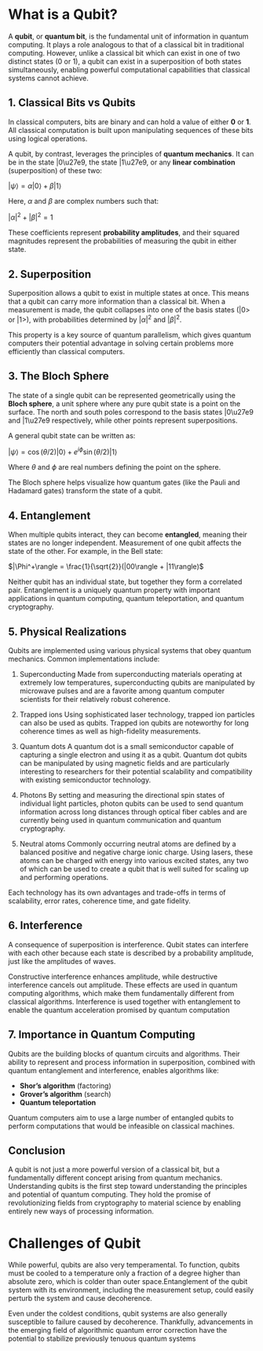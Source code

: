 # What is a Qubit?

A **qubit**, or **quantum bit**, is the fundamental unit of information in quantum computing. It plays a role analogous to that of a classical bit in traditional computing. However, unlike a classical bit which can exist in one of two distinct states (0 or 1), a qubit can exist in a superposition of both states simultaneously, enabling powerful computational capabilities that classical systems cannot achieve.

## 1. Classical Bits vs Qubits

In classical computers, bits are binary and can hold a value of either **0** or **1**. All classical computation is built upon manipulating sequences of these bits using logical operations.

A qubit, by contrast, leverages the principles of **quantum mechanics**. It can be in the state |0\u27e9, the state |1\u27e9, or any **linear combination** (superposition) of these two:

$|ψ\rangle = \alpha|0\rangle + \beta|1\rangle$

Here, $\alpha$ and $\beta$ are complex numbers such that:

$|\alpha|^2 + |\beta|^2 = 1$

These coefficients represent **probability amplitudes**, and their squared magnitudes represent the probabilities of measuring the qubit in either state.

## 2. Superposition

Superposition allows a qubit to exist in multiple states at once. This means that a qubit can carry more information than a classical bit. When a measurement is made, the qubit collapses into one of the basis states (|0> or |1>), with probabilities determined by $|\alpha|^2$ and $|\beta|^2$.

This property is a key source of quantum parallelism, which gives quantum computers their potential advantage in solving certain problems more efficiently than classical computers.

## 3. The Bloch Sphere

The state of a single qubit can be represented geometrically using the **Bloch sphere**, a unit sphere where any pure qubit state is a point on the surface. The north and south poles correspond to the basis states |0\u27e9 and |1\u27e9 respectively, while other points represent superpositions.

A general qubit state can be written as:

$|ψ\rangle = \cos(\theta/2)|0\rangle + e^{i\phi}\sin(\theta/2)|1\rangle$

Where $\theta$ and $\phi$ are real numbers defining the point on the sphere.

The Bloch sphere helps visualize how quantum gates (like the Pauli and Hadamard gates) transform the state of a qubit.

## 4. Entanglement

When multiple qubits interact, they can become **entangled**, meaning their states are no longer independent. Measurement of one qubit affects the state of the other. For example, in the Bell state:

$|\Phi^+\rangle = \frac{1}{\sqrt{2}}(|00\rangle + |11\rangle)$

Neither qubit has an individual state, but together they form a correlated pair. Entanglement is a uniquely quantum property with important applications in quantum computing, quantum teleportation, and quantum cryptography.

## 5. Physical Realizations

Qubits are implemented using various physical systems that obey quantum mechanics. Common implementations include:

1) Superconducting
Made from superconducting materials operating at extremely low temperatures, superconducting qubits are manipulated by microwave pulses and are a favorite among quantum computer scientists for their relatively robust coherence.

 2) Trapped ions
Using sophisticated laser technology, trapped ion particles can also be used as qubits. Trapped ion qubits are noteworthy for long coherence times as well as high-fidelity measurements.

 3) Quantum dots
A quantum dot is a small semiconductor capable of capturing a single electron and using it as a qubit. Quantum dot qubits can be manipulated by using magnetic fields and are particularly interesting to researchers for their potential scalability and compatibility with existing semiconductor technology.

 4) Photons
By setting and measuring the directional spin states of individual light particles, photon qubits can be used to send quantum information across long distances through optical fiber cables and are currently being used in quantum communication and quantum cryptography.

 5) Neutral atoms
Commonly occurring neutral atoms are defined by a balanced positive and negative charge ionic charge. Using lasers, these atoms can be charged with energy into various excited states, any two of which can be used to create a qubit that is well suited for scaling up and performing operations.

Each technology has its own advantages and trade-offs in terms of scalability, error rates, coherence time, and gate fidelity.

## 6. Interference
A consequence of superposition is interference. Qubit states can interfere with each other because each state is described by a probability amplitude, just like the amplitudes of waves.

Constructive interference enhances amplitude, while destructive interference cancels out amplitude. These effects are used in quantum computing algorithms, which make them fundamentally different from classical algorithms. Interference is used together with entanglement to enable the quantum acceleration promised by quantum computation

## 7. Importance in Quantum Computing

Qubits are the building blocks of quantum circuits and algorithms. Their ability to represent and process information in superposition, combined with quantum entanglement and interference, enables algorithms like:

* **Shor’s algorithm** (factoring)
* **Grover’s algorithm** (search)
* **Quantum teleportation**

Quantum computers aim to use a large number of entangled qubits to perform computations that would be infeasible on classical machines.


## Conclusion

A qubit is not just a more powerful version of a classical bit, but a fundamentally different concept arising from quantum mechanics. Understanding qubits is the first step toward understanding the principles and potential of quantum computing. They hold the promise of revolutionizing fields from cryptography to material science by enabling entirely new ways of processing information.


# Challenges of Qubit
While powerful, qubits are also very temperamental. To function, qubits must be cooled to a temperature only a fraction of a degree higher than absolute zero, which is colder than outer space.Entanglement of the qubit system with its environment, including the measurement setup, could easily perturb the system and cause decoherence.

Even under the coldest conditions, qubit systems are also generally susceptible to failure caused by decoherence. Thankfully, advancements in the emerging field of algorithmic quantum error correction have the potential to stabilize previously tenuous quantum systems